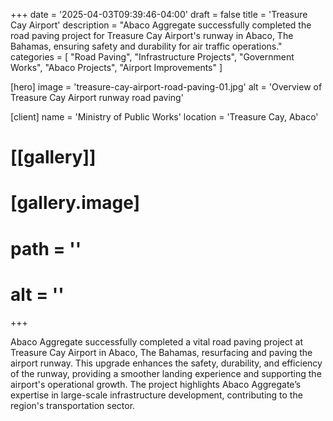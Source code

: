 +++
date = '2025-04-03T09:39:46-04:00'
draft = false
title = 'Treasure Cay Airport'
description = "Abaco Aggregate successfully completed the road paving project for Treasure Cay Airport's runway in Abaco, The Bahamas, ensuring safety and durability for air traffic operations."
categories = [
  "Road Paving",
  "Infrastructure Projects",
  "Government Works",
  "Abaco Projects",
  "Airport Improvements"
]


[hero]
  image = 'treasure-cay-airport-road-paving-01.jpg'
  alt = 'Overview of Treasure Cay Airport runway road paving'

[client]
  name = 'Ministry of Public Works'
  location = 'Treasure Cay, Abaco'

# [[gallery]]

#   [gallery.image]
#     path = ''
#     alt = ''

+++

Abaco Aggregate successfully completed a vital road paving project at Treasure Cay Airport in Abaco, The Bahamas, resurfacing and paving the airport runway. This upgrade enhances the safety, durability, and efficiency of the runway, providing a smoother landing experience and supporting the airport's operational growth. The project highlights Abaco Aggregate’s expertise in large-scale infrastructure development, contributing to the region's transportation sector.